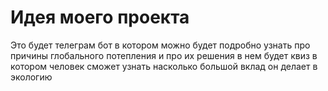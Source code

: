 # Идея моего проекта
Это будет телеграм бот в котором можно будет подробно узнать про причины глобального потепления
и про их решения в нем будет квиз в котором человек сможет узнать насколько большой вклад он делает в экологию
